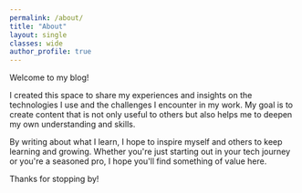 ```yaml
---
permalink: /about/
title: "About"
layout: single
classes: wide
author_profile: true
---
```

Welcome to my blog! 

I created this space to share my experiences and insights on the technologies I use and the challenges I encounter in my work. My goal is to create content that is not only useful to others but also helps me to deepen my own understanding and skills. 

By writing about what I learn, I hope to inspire myself and others to keep learning and growing. Whether you're just starting out in your tech journey or you're a seasoned pro, I hope you'll find something of value here. 

Thanks for stopping by!
